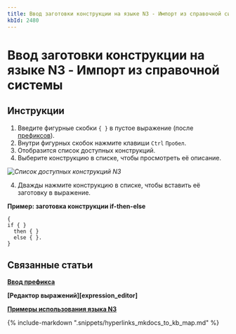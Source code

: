 ```yaml
---
title: Ввод заготовки конструкции на языке N3 - Импорт из справочной системы
kbId: 2480
---
```


# Ввод заготовки конструкции на языке N3 - Импорт из справочной системы

## Инструкции

1. Введите фигурные скобки `{ }` в пустое выражение (после [префиксов](https://kb.comindware.ru/article.php?id=2477)).
2. Внутри фигурных скобок нажмите клавиши `Ctrl` `Пробел`.
3. Отобразится список доступных конструкций.
4. Выберите конструкцию в списке, чтобы просмотреть её описание.

_![Список доступных конструкций N3](https://kb.comindware.ru/assets/n3_editor_block_autocomplete.png)_

4. Дважды нажмите конструкцию в списке, чтобы вставить её заготовку в выражение.

**Пример: заготовка конструкции if-then-else**

```
{  
if { }  
  then { }  
  else { }.  
}
```

## Связанные статьи

**[Ввод префикса](https://kb.comindware.ru/article.php?id=2477)**

**[Редактор выражений][expression_editor]**

**[Примеры использования языка N3](https://kb.comindware.ru/category.php?id=408)**

{% include-markdown ".snippets/hyperlinks_mkdocs_to_kb_map.md" %}
